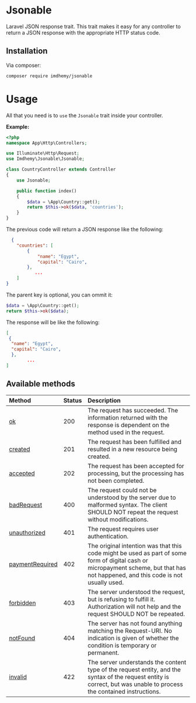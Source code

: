 
# Jsonable
Laravel JSON response trait. This trait makes it easy for any controller to return a JSON response with the appropriate HTTP status code.

## Installation
Via composer:

```
composer require imdhemy/jsonable
```

# Usage
All that you need is to `use` the `Jsonable` trait inside your controller.

**Example:**

```php
<?php
namespace App\Http\Controllers;

use Illuminate\Http\Request;
use Imdhemy\Jsonable\Jsonable;

class CountryController extends Controller
{
    use Jsonable;

    public function index()
    {
        $data = \App\Country::get();
        return $this->ok($data, 'countries');
    }
}
```

  The previous code will return a JSON response like the following:

```json
  {
    "countries": [
        {
            "name": "Egypt",
            "capital": "Cairo",
        },
           ...
    ]
}
```

The parent key is optional, you can ommit it:

```php
$data = \App\Country::get();
return $this->ok($data);
```
The response will be like the following:

```json
[
 {
  "name": "Egypt",
  "capital": "Cairo",
  },
        ...
]
```

## Available methods

| Method          | Status           | Description  |
| :--------------- |:---------------- | :-----------------|
| [ok](https://github.com/imdhemy/jsonable/blob/master/src/Jsonable.php#L18)        | 200    | The request has succeeded. The information returned with the response is dependent on the method used in the request. |
| [created](https://github.com/imdhemy/jsonable/blob/master/src/Jsonable.php#L30) | 201      |   The request has been fulfilled and resulted in a new resource being created.
| [accepted](https://github.com/imdhemy/jsonable/blob/master/src/Jsonable.php#L42) | 202      |    The request has been accepted for processing, but the processing has not been completed. |
| [badRequest](https://github.com/imdhemy/jsonable/blob/master/src/Jsonable.php#L54)        | 400    | The request could not be understood by the server due to malformed syntax. The client SHOULD NOT repeat the request without modifications. |
| [unauthorized](https://github.com/imdhemy/jsonable/blob/master/src/Jsonable.php#L67) | 401      |   The request requires user authentication. |
| [paymentRequired](https://github.com/imdhemy/jsonable/blob/master/src/Jsonable.php#L79) | 402      |    The original intention was that this code might be used as part of some form of digital cash or micropayment scheme, but that has not happened, and this code is not usually used. |
| [forbidden](https://github.com/imdhemy/jsonable/blob/master/src/Jsonable.php#L92)        | 403 | The server understood the request, but is refusing to fulfill it. Authorization will not help and the request SHOULD NOT be repeated. |
| [notFound](https://github.com/imdhemy/jsonable/blob/master/src/Jsonable.php#L105) | 404 |   The server has not found anything matching the Request-URI. No indication is given of whether the condition is temporary or permanent. |
| [invalid](https://github.com/imdhemy/jsonable/blob/master/src/Jsonable.php#L118) | 422      |    The server understands the content type of the request entity, and the syntax of the request entity is correct, but was unable to process the contained instructions. |    